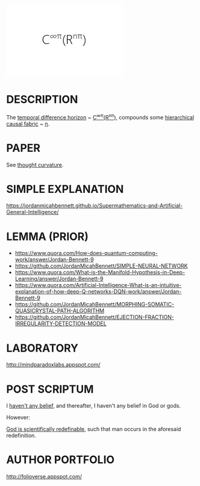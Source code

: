 ![Alt text](https://github.com/JordanMicahBennett/God/blob/master/source%20code/data/images/God.png "default page")






DESCRIPTION
============================================
The [temporal difference horizon](https://en.wikipedia.org/wiki/Bellman_equation) ~ [C<sup>∞π</sup>(R<sup>nπ</sup>)](https://www.academia.edu/25733790/Thought_Curvature_A_naive_hypothesis), compounds some [hierarchical causal fabric](http://ir.uiowa.edu/cgi/viewcontent.cgi?article=2035&context=etd) ~ [η](https://en.m.wikipedia.org/wiki/Direct_numerical_simulation).











PAPER 
============================================
See [thought curvature](https://www.academia.edu/25733790/Thought_Curvature_A_naive_hypothesis).










SIMPLE EXPLANATION
============================================
https://jordanmicahbennett.github.io/Supermathematics-and-Artificial-General-Intelligence/














LEMMA (PRIOR)
============================================
* https://www.quora.com/How-does-quantum-computing-work/answer/Jordan-Bennett-9
* https://github.com/JordanMicahBennett/SIMPLE-NEURAL-NETWORK
* https://www.quora.com/What-is-the-Manifold-Hypothesis-in-Deep-Learning/answer/Jordan-Bennett-9
* https://www.quora.com/Artificial-Intelligence-What-is-an-intuitive-explanation-of-how-deep-Q-networks-DQN-work/answer/Jordan-Bennett-9
* https://github.com/JordanMicahBennett/MORPHING-SOMATIC-QUASICRYSTAL-PATH-ALGORITHM
* https://github.com/JordanMicahBennett/EJECTION-FRACTION-IRREGULARITY-DETECTION-MODEL










LABORATORY
============================================
http://mindparadoxlabs.appspot.com/












POST SCRIPTUM
============================================
I [haven't any belief](http://nonbeliefism.com), and thereafter, I haven't any belief in God or gods. 


However:


[God is scientifically redefinable](https://www.academia.edu/31660547/A_scientific_redefinition_of_God_by_an_atheist), such that man occurs in the aforesaid redefinition.













AUTHOR PORTFOLIO
============================================
http://folioverse.appspot.com/
